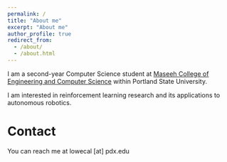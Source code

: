 ```yaml
---
permalink: /
title: "About me"
excerpt: "About me"
author_profile: true
redirect_from: 
  - /about/
  - /about.html
---
```


I am a second-year Computer Science student at [Maseeh College of Engineering and Computer Science](https://www.pdx.edu/engineering/) within Portland State University.

I am interested in reinforcement learning research and its applications to autonomous robotics.

Contact
=====
You can reach me at lowecal [at] pdx.edu
